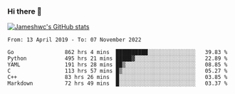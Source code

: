 ### Hi there 👋

[![Jameshwc's GitHub stats](https://github-readme-stats.vercel.app/api?username=jameshwc)](https://github.com/anuraghazra/github-readme-stats)

<!--START_SECTION:waka-->

```text
From: 13 April 2019 - To: 07 November 2022

Go                862 hrs 4 mins  ██████████░░░░░░░░░░░░░░░   39.83 %
Python            495 hrs 21 mins █████▓░░░░░░░░░░░░░░░░░░░   22.89 %
YAML              191 hrs 28 mins ██▒░░░░░░░░░░░░░░░░░░░░░░   08.85 %
C                 113 hrs 57 mins █▒░░░░░░░░░░░░░░░░░░░░░░░   05.27 %
C++               83 hrs 26 mins  █░░░░░░░░░░░░░░░░░░░░░░░░   03.85 %
Markdown          72 hrs 49 mins  █░░░░░░░░░░░░░░░░░░░░░░░░   03.37 %
```

<!--END_SECTION:waka-->